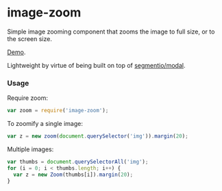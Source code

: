 # image-zoom

Simple image zooming component that zooms the image to full size, or to the screen size.

[Demo](http://image-zoom.brace.io/).

Lightweight by virtue of being built on top of [segmentio/modal](https://github.com/segmentio/modal).

### Usage

Require zoom:

```javascript
var zoom = require('image-zoom');
```
To zoomify a single image:

```javascript
var z = new zoom(document.querySelector('img')).margin(20);
```

Multiple images:

```javascript
var thumbs = document.querySelectorAll('img');
for (i = 0; i < thumbs.length; i++) {
  var z = new Zoom(thumbs[i]).margin(20);
}
```
